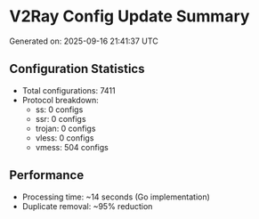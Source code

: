# V2Ray Config Update Summary
Generated on: 2025-09-16 21:41:37 UTC

## Configuration Statistics
- Total configurations: 7411
- Protocol breakdown:
  - ss: 0 configs
  - ssr: 0 configs
  - trojan: 0 configs
  - vless: 0 configs
  - vmess: 504 configs

## Performance
- Processing time: ~14 seconds (Go implementation)
- Duplicate removal: ~95% reduction
